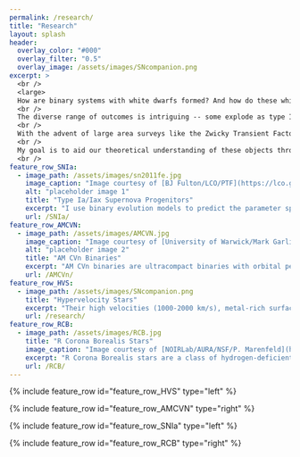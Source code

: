 ```yaml
---
permalink: /research/
title: "Research"
layout: splash
header:
  overlay_color: "#000"
  overlay_filter: "0.5"
  overlay_image: /assets/images/SNcompanion.png
excerpt: >
  <br />
  <large>
  How are binary systems with white dwarfs formed? And how do these white dwarfs interact with their companion stars? </large> <br />
  <br />
  The diverse range of outcomes is intriguing -- some explode as type Ia supernovae, some form gravitational wave sources, some merge as a giant star, and some form the fastest stars in the Galaxy. <br />
  <br />
  With the advent of large area surveys like the Zwicky Transient Factory and accurate astrometry from the Gaia mission, we have only begun to probe these stellar enigma in recent years. <br />
  <br />
  My goal is to aid our theoretical understanding of these objects through stellar modeling and hydrodynamical simulations. <br />
  <br />
feature_row_SNIa:
  - image_path: /assets/images/sn2011fe.jpg
    image_caption: "Image courtesy of [BJ Fulton/LCO/PTF](https://lco.global/news/lco-scientists-use-supernovae-to-make-a-new-measurement-of-the-hubble-constant/)"
    alt: "placeholder image 1"
    title: "Type Ia/Iax Supernova Progenitors"
    excerpt: "I use binary evolution models to predict the parameter space and observable properties of helium star-white dwarf binaries leading to Chandrasekhar mass explosions, and of double white dwarf binaries leading to sub-Chandrasekhar mass explosions."
    url: /SNIa/
feature_row_AMCVN:
  - image_path: /assets/images/AMCVN.jpg
    image_caption: "Image courtesy of [University of Warwick/Mark Garlick](https://warwick.ac.uk/newsandevents/pressreleases/teardrop_star_reveals)"
    alt: "placeholder image 2"
    title: "AM CVn Binaries"
    excerpt: "AM CVn binaries are ultracompact binaries with orbital periods below about an hour, down to 5 minutes, and gravitational sources detectable by space-based missions like LISA. We model the thermal evolution of both white dwarfs in AM CVn binaries, and predict their observable properties for comparison with eclipsing systems discovered from ZTF. "
    url: /AMCVn/
feature_row_HVS:
  - image_path: /assets/images/SNcompanion.png
    title: "Hypervelocity Stars"
    excerpt: "Their high velocities (1000-2000 km/s), metal-rich surfaces, and inflated radii support the notion that they are the surviving white dwarf companion stars after a type Ia supernova. I use 3D hydrodynamical models to understand how they were shock-heated by supernova ejecta, and 1D stellar models to model their subsequent evolution."
    url: /research/
feature_row_RCB:
  - image_path: /assets/images/RCB.jpg
    title: "R Corona Borealis Stars"
    image_caption: "Image courtesy of [NOIRLab/AURA/NSF/P. Marenfeld](https://noirlab.edu/public/images/Corona-Borealis/)"
    excerpt: "R Corona Borealis stars are a class of hydrogen-deficient, carbon-rich stars. They are believed to be merger products between a helium white dwarf and a carbon-oxygen white dwarf. They exhibit pulsation periods typically between 30 and 100 days. I use stellar models to investigate their pulsation properties. "
    url: /RCB/
---
```


{% include feature_row id="feature_row_HVS" type="left" %}

{% include feature_row id="feature_row_AMCVN" type="right" %}

{% include feature_row id="feature_row_SNIa" type="left" %}

{% include feature_row id="feature_row_RCB" type="right" %}











